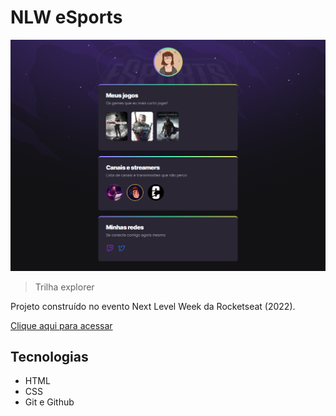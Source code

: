 # NLW eSports

![preview](./.github/preview.png)

> Trilha explorer

Projeto construído no evento Next Level Week da Rocketseat (2022).

[Clique aqui para acessar](https://annabmv.github.io/nlw-esports-explorer)

## Tecnologias

- HTML
- CSS
- Git e Github